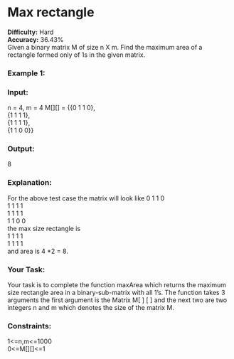 <h1>Max rectangle</h1>
<b>Difficulty:</b> Hard<br><b>Accuracy:</b> 36.43%<br>
Given a binary matrix M of size n X m. Find the maximum area of a rectangle formed only of 1s in the given matrix.

<h3>Example 1:</h3>

<h3>Input:</h3>
n = 4, m = 4
M[][] = {{0 1 1 0},<br>
         {1 1 1 1},<br>
         {1 1 1 1},<br>
         {1 1 0 0}}<br>
<h3>Output:</h3> 8
<h3>Explanation:</h3> For the above test case the
matrix will look like
0 1 1 0<br>
1 1 1 1<br>
1 1 1 1<br>
1 1 0 0<br>
the max size rectangle is <br>
1 1 1 1<br>
1 1 1 1<br>
and area is 4 *2 = 8.
<h3>Your Task:</h3>
Your task is to complete the function maxArea which returns the maximum size rectangle area in a binary-sub-matrix with all 1’s. The function takes 3 arguments the first argument is the Matrix M[ ] [ ] and the next two are two integers n and m which denotes the size of the matrix M. 

<h3>Constraints:</h3>
1<=n,m<=1000<br>
0<=M[][]<=1<br>
